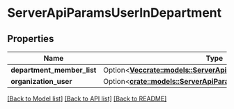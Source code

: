 # ServerApiParamsUserInDepartment

## Properties

Name | Type | Description | Notes
------------ | ------------- | ------------- | -------------
**department_member_list** | Option<[**Vec<crate::models::ServerApiParamsDepartmentMember>**](ServerApiParamsDepartmentMember.md)> |  | [optional]
**organization_user** | Option<[**crate::models::ServerApiParamsOrganizationUser**](ServerApiParamsOrganizationUser.md)> |  | [optional]

[[Back to Model list]](../README.md#documentation-for-models) [[Back to API list]](../README.md#documentation-for-api-endpoints) [[Back to README]](../README.md)


